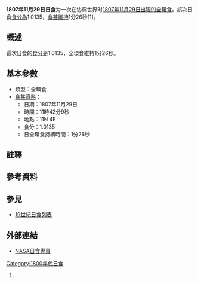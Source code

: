 **1807年11月29日日食**为一次在协调世界时[1807年](../Page/1807年.md "wikilink")[11月29日出現的全環食](../Page/11月29日.md "wikilink")。該次日食[食分為](../Page/食分.md "wikilink")1.0135，[食甚維持](../Page/食甚.md "wikilink")1分26秒\[1\]。

## 概述

這次日食的[食分是](../Page/食分.md "wikilink")1.0135，全環食維持1分26秒。

## 基本參數

  - 類型：全環食
  - [食甚資料](../Page/食甚.md "wikilink")：
      - 日期：1807年11月29日
      - 時間：11時42分9秒
      - 地點：11N 4E
      - 食分：1.0135
      - 日全環食持續時間：1分26秒

## 註釋

## 參考資料

## 參見

  - [19世紀日食列表](../Page/19世紀日食列表.md "wikilink")

## 外部連結

  - [NASA日食專頁](http://eclipse.gsfc.nasa.gov/solar.html)

[Category:1800年代日食](https://zh.wikipedia.org/wiki/Category:1800年代日食 "wikilink")

1.
